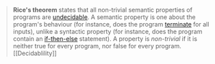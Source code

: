 >**Rice's theorem** states that all non-trivial semantic properties of programs are [undecidable](https://en.wikipedia.org/wiki/Undecidable_problem "Undecidable problem"). A semantic property is one about the program's behaviour (for instance, does the program [terminate](https://en.wikipedia.org/wiki/Halting_problem "Halting problem") for all inputs), unlike a syntactic property (for instance, does the program contain an [if-then-else](https://en.wikipedia.org/wiki/If-then-else "If-then-else") statement). A property is _non-trivial_ if it is neither true for every program, nor false for every program.
 
[[Decidablility]]